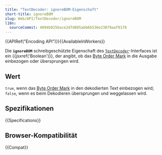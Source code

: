 ```yaml
---
title: "TextDecoder: ignoreBOM-Eigenschaft"
short-title: ignoreBOM
slug: Web/API/TextDecoder/ignoreBOM
l10n:
  sourceCommit: 4094b9256ace2d7d805abb6b536e23079aaf9170
---
```


{{APIRef("Encoding API")}}{{AvailableInWorkers}}

Die **`ignoreBOM`** schreibgeschützte Eigenschaft des [`TextDecoder`](/de/docs/Web/API/TextDecoder)-Interfaces ist ein {{jsxref('Boolean')}}, der angibt, ob das [Byte Order Mark](https://www.w3.org/International/questions/qa-byte-order-mark) in die Ausgabe einbezogen oder übersprungen wird.

## Wert

`true`, wenn das [Byte Order Mark](https://www.w3.org/International/questions/qa-byte-order-mark) in den dekodierten Text einbezogen wird; `false`, wenn es beim Dekodieren übersprungen und weggelassen wird.

## Spezifikationen

{{Specifications}}

## Browser-Kompatibilität

{{Compat}}

